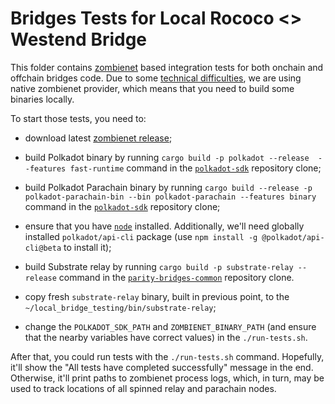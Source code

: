# Bridges Tests for Local Rococo <> Westend Bridge

This folder contains [zombienet](https://github.com/paritytech/zombienet/) based integration tests for both
onchain and offchain bridges code. Due to some
[technical difficulties](https://github.com/paritytech/parity-bridges-common/pull/2649#issue-1965339051), we
are using native zombienet provider, which means that you need to build some binaries locally.

To start those tests, you need to:

- download latest [zombienet release](https://github.com/paritytech/zombienet/releases);

- build Polkadot binary by running `cargo build -p polkadot --release  --features fast-runtime` command in the
  [`polkadot-sdk`](https://github.com/paritytech/polkadot-sdk) repository clone;

- build Polkadot Parachain binary by running
  `cargo build --release -p polkadot-parachain-bin --bin polkadot-parachain --features binary`
  command in the [`polkadot-sdk`](https://github.com/paritytech/polkadot-sdk) repository clone;

- ensure that you have [`node`](https://nodejs.org/en) installed. Additionally, we'll need globally installed
  `polkadot/api-cli` package (use `npm install -g @polkadot/api-cli@beta` to install it);

- build Substrate relay by running `cargo build -p substrate-relay --release` command in the
  [`parity-bridges-common`](https://github.com/paritytech/parity-bridges-common) repository clone.

- copy fresh `substrate-relay` binary, built in previous point, to the `~/local_bridge_testing/bin/substrate-relay`;

- change the `POLKADOT_SDK_PATH` and `ZOMBIENET_BINARY_PATH` (and ensure that the nearby variables
  have correct values) in the `./run-tests.sh`.

After that, you could run tests with the `./run-tests.sh` command. Hopefully, it'll show the
"All tests have completed successfully" message in the end. Otherwise, it'll print paths to zombienet
process logs, which, in turn, may be used to track locations of all spinned relay and parachain nodes.
